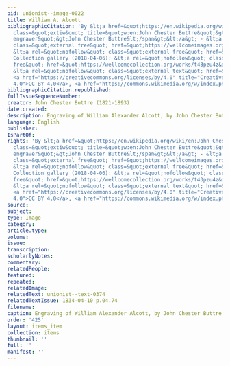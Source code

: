 ```yaml
---
pid: unionist--image-0022
title: William A. Alcott
bibliographicCitation: 'By &lt;a href=&quot;https://en.wikipedia.org/wiki/en:John_Chester_Buttre&quot;
  class=&quot;extiw&quot; title=&quot;w:en:John Chester Buttre&quot;&gt;&lt;span title=&quot;American
  engraver&quot;&gt;John Chester Buttre&lt;/span&gt;&lt;/a&gt; - &lt;a rel=&quot;nofollow&quot;
  class=&quot;external free&quot; href=&quot;https://wellcomeimages.org/indexplus/obf_images/5c/39/b04c3f7d61cb177391a9a91698f6.jpg&quot;&gt;https://wellcomeimages.org/indexplus/obf_images/5c/39/b04c3f7d61cb177391a9a91698f6.jpg&lt;/a&gt;Gallery:
  &lt;a rel=&quot;nofollow&quot; class=&quot;external free&quot; href=&quot;https://wellcomeimages.org/indexplus/image/M0017312.html&quot;&gt;https://wellcomeimages.org/indexplus/image/M0017312.html&lt;/a&gt;Wellcome
  Collection gallery (2018-04-06): &lt;a rel=&quot;nofollow&quot; class=&quot;external
  free&quot; href=&quot;https://wellcomecollection.org/works/t43pzu4z&quot;&gt;https://wellcomecollection.org/works/t43pzu4z&lt;/a&gt;
  &lt;a rel=&quot;nofollow&quot; class=&quot;external text&quot; href=&quot;https://creativecommons.org/licenses/by/4.0/&quot;&gt;CC-BY-4.0&lt;/a&gt;,
  <a href="https://creativecommons.org/licenses/by/4.0" title="Creative Commons Attribution
  4.0">CC BY 4.0</a>, <a href="https://commons.wikimedia.org/w/index.php?curid=36374692">Link</a>'
bibliographicCitation.republished: 
fullIssueSequenceNumber: 
creator: John Chester Buttre (1821-1893)
date.created: 
description: Engraving of William Alexander Alcott, by John Chester Buttre
language: English
publisher: 
IsPartOf: 
rights: 'By &lt;a href=&quot;https://en.wikipedia.org/wiki/en:John_Chester_Buttre&quot;
  class=&quot;extiw&quot; title=&quot;w:en:John Chester Buttre&quot;&gt;&lt;span title=&quot;American
  engraver&quot;&gt;John Chester Buttre&lt;/span&gt;&lt;/a&gt; - &lt;a rel=&quot;nofollow&quot;
  class=&quot;external free&quot; href=&quot;https://wellcomeimages.org/indexplus/obf_images/5c/39/b04c3f7d61cb177391a9a91698f6.jpg&quot;&gt;https://wellcomeimages.org/indexplus/obf_images/5c/39/b04c3f7d61cb177391a9a91698f6.jpg&lt;/a&gt;Gallery:
  &lt;a rel=&quot;nofollow&quot; class=&quot;external free&quot; href=&quot;https://wellcomeimages.org/indexplus/image/M0017312.html&quot;&gt;https://wellcomeimages.org/indexplus/image/M0017312.html&lt;/a&gt;Wellcome
  Collection gallery (2018-04-06): &lt;a rel=&quot;nofollow&quot; class=&quot;external
  free&quot; href=&quot;https://wellcomecollection.org/works/t43pzu4z&quot;&gt;https://wellcomecollection.org/works/t43pzu4z&lt;/a&gt;
  &lt;a rel=&quot;nofollow&quot; class=&quot;external text&quot; href=&quot;https://creativecommons.org/licenses/by/4.0/&quot;&gt;CC-BY-4.0&lt;/a&gt;,
  <a href="https://creativecommons.org/licenses/by/4.0" title="Creative Commons Attribution
  4.0">CC BY 4.0</a>, <a href="https://commons.wikimedia.org/w/index.php?curid=36374692">Link</a>'
source: 
subject: 
type: Image
category: 
article.type: 
volume: 
issue: 
transcription: 
scholarlyNotes: 
commentary: 
relatedPeople: 
featured: 
repeated: 
relatedImage: 
relatedText: unionist--text-0374
relatedTextIssue: 1834-04-10 p.04.74
filename: 
caption: Engraving of William Alexander Alcott, by John Chester Buttre
order: '425'
layout: items_item
collection: items
thumbnail: ''
full: ''
manifest: ''
---
```

